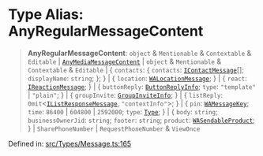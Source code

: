# Type Alias: AnyRegularMessageContent

> **AnyRegularMessageContent**: `object` & `Mentionable` & `Contextable` & `Editable` \| [`AnyMediaMessageContent`](AnyMediaMessageContent.md) \| `object` & `Mentionable` & `Contextable` & `Editable` \| \{ `contacts`: \{ `contacts`: [`IContactMessage`](../namespaces/proto/namespaces/Message/interfaces/IContactMessage.md)[]; `displayName`: `string`; \}; \} \| \{ `location`: [`WALocationMessage`](WALocationMessage.md); \} \| \{ `react`: [`IReactionMessage`](../namespaces/proto/namespaces/Message/interfaces/IReactionMessage.md); \} \| \{ `buttonReply`: [`ButtonReplyInfo`](ButtonReplyInfo.md); `type`: `"template"` \| `"plain"`; \} \| \{ `groupInvite`: [`GroupInviteInfo`](GroupInviteInfo.md); \} \| \{ `listReply`: `Omit`\<[`IListResponseMessage`](../namespaces/proto/namespaces/Message/interfaces/IListResponseMessage.md), `"contextInfo"`\>; \} \| \{ `pin`: [`WAMessageKey`](WAMessageKey.md); `time`: `86400` \| `604800` \| `2592000`; `type`: [`Type`](../namespaces/proto/namespaces/PinInChat/enumerations/Type.md); \} \| \{ `body`: `string`; `businessOwnerJid`: `string`; `footer`: `string`; `product`: [`WASendableProduct`](WASendableProduct.md); \} \| `SharePhoneNumber` \| `RequestPhoneNumber` & `ViewOnce`

Defined in: [src/Types/Message.ts:165](https://github.com/Fokusdotid/bail/blob/dad8cbc7bd41e0c17126095b0fc017b92c3d85cf/src/Types/Message.ts#L165)
